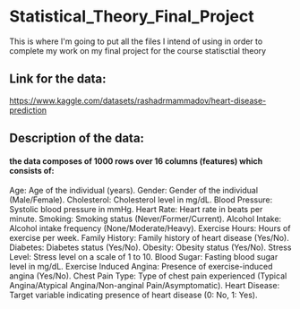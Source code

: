 # Statistical_Theory_Final_Project
This is where I'm going to put all the files I intend of using in order to complete my work on my final project for the course statisctial theory

## Link for the data:
https://www.kaggle.com/datasets/rashadrmammadov/heart-disease-prediction

## Description of the data:
#### the data composes of 1000 rows over 16 columns (features) which consists of: 
Age: Age of the individual (years).
Gender: Gender of the individual (Male/Female).
Cholesterol: Cholesterol level in mg/dL.
Blood Pressure: Systolic blood pressure in mmHg.
Heart Rate: Heart rate in beats per minute.
Smoking: Smoking status (Never/Former/Current).
Alcohol Intake: Alcohol intake frequency (None/Moderate/Heavy).
Exercise Hours: Hours of exercise per week.
Family History: Family history of heart disease (Yes/No).
Diabetes: Diabetes status (Yes/No).
Obesity: Obesity status (Yes/No).
Stress Level: Stress level on a scale of 1 to 10.
Blood Sugar: Fasting blood sugar level in mg/dL.
Exercise Induced Angina: Presence of exercise-induced angina (Yes/No).
Chest Pain Type: Type of chest pain experienced (Typical Angina/Atypical Angina/Non-anginal Pain/Asymptomatic).
Heart Disease: Target variable indicating presence of heart disease (0: No, 1: Yes).


